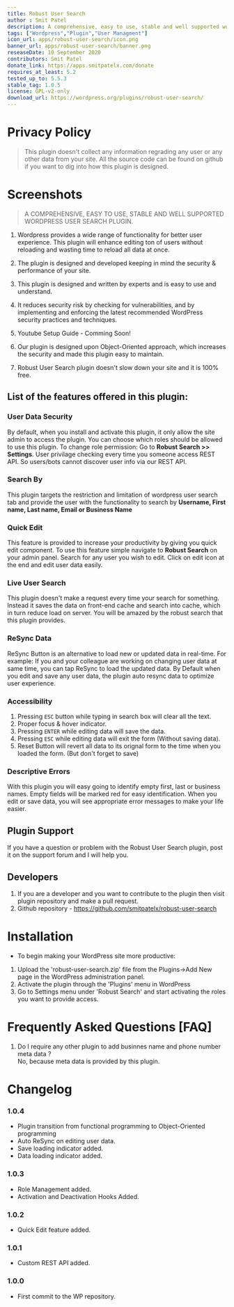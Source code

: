 ```yaml
---
title: Robust User Search
author : Smit Patel
description: A comprehensive, easy to use, stable and well supported wordpress user search plugin.
tags: ["Wordpress","Plugin","User Managment"]
icon_url: apps/robust-user-search/icon.png
banner_url: apps/robust-user-search/banner.png
reseaseDate: 10 September 2020
contributors: Smit Patel
donate_link: https://apps.smitpatelx.com/donate
requires_at_least: 5.2
tested_up_to: 5.5.3
stable_tag: 1.0.5
license: GPL-v2-only
download_url: https://wordpress.org/plugins/robust-user-search/
---
```


# Privacy Policy

> This plugin doesn't collect any information regrading any user or any other data from your site. All the source code can be found on github if you want to dig into how this plugin is designed.

# Screenshots

<scrolling-images :images="[
    {
        src: '/apps/robust-user-search/main-page.png',
        name: 'Main Page'
    },
    {
        src: '/apps/robust-user-search/edit-component.png',
        name: 'Live Editing'
    },
    {
        src: '/apps/robust-user-search/settings-page.png',
        name: 'Settings Page'
    },
]"></scrolling-images>

> A COMPREHENSIVE, EASY TO USE, STABLE AND WELL SUPPORTED WORDPRESS USER SEARCH PLUGIN.

1. Wordpress provides a wide range of functionality for better user experience. This plugin will enhance editing ton of users without reloading and wasting time to reload all data at once.

2. The plugin is designed and developed keeping in mind the security & performance of your site.

3. This plugin is designed and written by experts and is easy to use and understand.

4. It reduces security risk by checking for vulnerabilities, and by implementing and enforcing the latest recommended WordPress security practices and techniques.

5. Youtube Setup Guide - Comming Soon!

6. Our plugin is designed upon Object-Oriented approach, which increases the security and made this plugin easy to maintain.

7. Robust User Search plugin doesn't slow down your site and it is 100% free.

## List of the features offered in this plugin:

### User Data Security
By default, when you install and activate this plugin, it only allow the site admin to access the plugin. You can choose which roles should be allowed to use this plugin. To change role permission: Go to **Robust Search >> Settings**. User privilage checking every time you someone access REST API. So users/bots cannot discover user info via our REST API.

### Search By
This plugin targets the restriction and limitation of wordpress user search tab and provide the user with the functionality to search by **Username, First name, Last name, Email or Business Name**

### Quick Edit
This feature is provided to increase your productivity by giving you quick edit component. To use this feature simple navigate to **Robust Search** on your admin panel. Search for any user you wish to edit. Click on edit icon at the end and edit user data easily.

### Live User Search
This plugin doesn't make a request every time your search for something. Instead it saves the data on front-end cache and search into cache, which in turn reduce load on server. You will be amazed by the robust search that this plugin provides.

### ReSync Data
ReSync Button is an alternative to load new or updated data in real-time. For example: If you and your colleague are working on changing user data at same time, you can tap ReSync to load the updated data. By Default when you edit and save any user data, the plugin auto resync data to optimize user experience.

### Accessibility
1. Pressing `ESC` button while typing in search box will clear all the text.
2. Proper focus & hover indicator.
3. Pressing `ENTER` while editing data will save the data.
4. Pressing `ESC` while editing data will exit the form (Without saving data).
5. Reset Button will revert all data to its orignal form to the time when you loaded the form. (But don't forget to save)

### Descriptive Errors
With this plugin you will easy going to identify empty first, last or business names. Empty fields will be marked red for easy identification. When you edit or save data, you will see appropriate error messages to make your life easier.

## Plugin Support
If you have a question or problem with the Robust User Search plugin, post it on the support forum and I will help you.

## Developers
1. If you are a developer and you want to contribute to the plugin then visit plugin repository and make a pull request.
2. Github repository - https://github.com/smitpatelx/robust-user-search

# Installation

- To begin making your WordPress site more productive:

1. Upload the 'robust-user-search.zip' file from the Plugins->Add New page in the WordPress administration panel.
2. Activate the plugin through the 'Plugins' menu in WordPress
3. Go to Settings menu under 'Robust Search' and start activating the roles you want to provide access.

# Frequently Asked Questions [FAQ]

1. Do I require any other plugin to add businnes name and phone number meta data ?
   <br/>No, because meta data is provided by this plugin.

# Changelog

### 1.0.4
 - Plugin transition from functional programming to Object-Oriented programming
 - Auto ReSync on editing user data.
 - Save loading indicator added.
 - Data loading indicator added.

### 1.0.3
 - Role Management added.
 - Activation and Deactivation Hooks Added.

### 1.0.2
 - Quick Edit feature added.

### 1.0.1
 - Custom REST API added.

### 1.0.0
 - First commit to the WP repository.